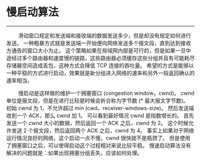 # 慢启动算法
***

&emsp;&emsp;
滑动窗口规定和发送端和接收端的数据发送多少，但是却没有规定如何进行发送。
一种粗暴方式就是发送端一开始便向网络发送多个报文段，直到达到接收方通告的窗口大小为止。
这个策略如果在局域网内部是可行的，但是如果一旦中途经过多个路由器和速度慢的链路，这些路由器必须缓存这些分组并且有可能耗尽存储器空间造成丢包，这种方式会降低 TCP 连接的吞吐量。
希望的方式是能够以一种平稳的方式进行启动，效果就是新分组进入网络的速率和另外一段返回确认的速率相当。

&emsp;&emsp;
慢启动是这样做的维护一个拥塞窗口 (congestion window，cwnd)。
cwnd 单位是报文段，但是在进行比较是时候会折合称为字节数 (\* 最大报文字节数)。
初始 cwnd 为 1，不允许超过 min (cwd，receiver-windows-size)。
然后发送端收到一个 ACK，那么 cwnd 加 1。
可以看到最好情况 cwnd 是指数增长的。
首先发送一个 cwnd 大小的数据，然后返回一个 ACK 之后，cwnd 为 2。
这个时候允许发送 2 个报文段，然后返回两个 ACK 之后，cwnd 为 4。
事实上如果对于网络运行情况良好的网络，这个启动一点不慢，cwnd 很快就不是瓶颈了。
但是使用了拥塞窗口之后，可以使得启动这个过程相对来说比较平稳。
慢速启动算法没有解决的问题就是：如果出现拥塞分组丢失，应该如何处理。